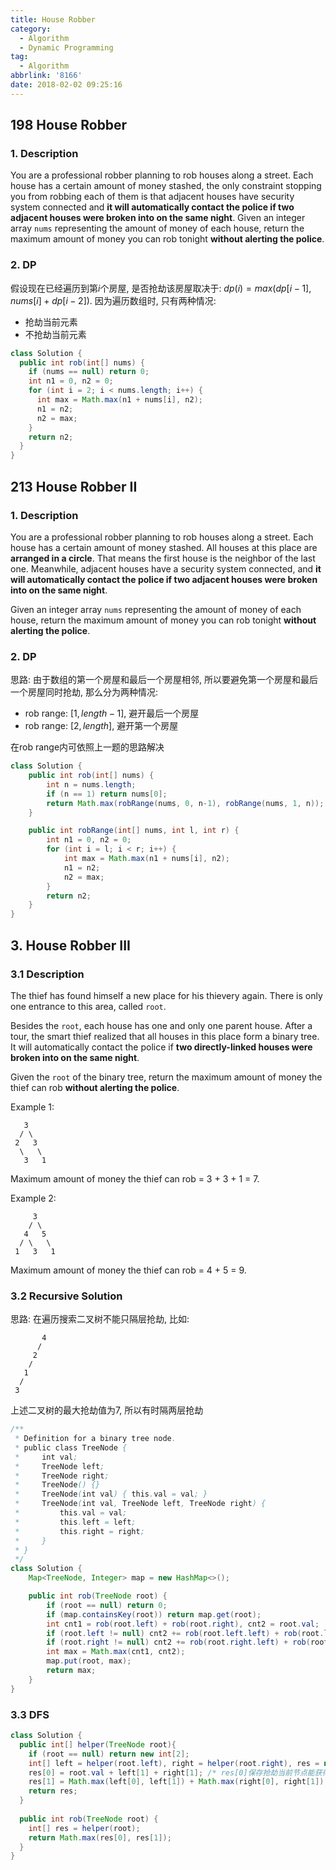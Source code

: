 ```yaml
---
title: House Robber
category:
  - Algorithm
  - Dynamic Programming
tag:
  - Algorithm
abbrlink: '8166'
date: 2018-02-02 09:25:16
---
```


## 198 House Robber
### 1. Description
You are a professional robber planning to rob houses along a street. Each house has a certain amount of money stashed, the only constraint stopping you from robbing each of them is that adjacent houses have security system connected and **it will automatically contact the police if two adjacent houses were broken into on the same night**.
Given an integer array `nums` representing the amount of money of each house, return the maximum amount of money you can rob tonight **without alerting the police**.

### 2. DP
假设现在已经遍历到第$i$个房屋, 是否抢劫该房屋取决于: $dp(i) = max(dp[i-1], nums[i]+dp[i-2])$. 因为遍历数组时, 只有两种情况:
* 抢劫当前元素  
* 不抢劫当前元素

```java
class Solution {
  public int rob(int[] nums) {
    if (nums == null) return 0;
    int n1 = 0, n2 = 0;
    for (int i = 2; i < nums.length; i++) {
      int max = Math.max(n1 + nums[i], n2);
      n1 = n2;
      n2 = max;
    }
    return n2;
  }
} 
```


## 213 House Robber II
### 1. Description
You are a professional robber planning to rob houses along a street. Each house has a certain amount of money stashed. All houses at this place are **arranged in a circle**. That means the first house is the neighbor of the last one. Meanwhile, adjacent houses have a security system connected, and **it will automatically contact the police if two adjacent houses were broken into on the same night**.

Given an integer array `nums` representing the amount of money of each house, return the maximum amount of money you can rob tonight **without alerting the police**.

### 2. DP
思路: 由于数组的第一个房屋和最后一个房屋相邻, 所以要避免第一个房屋和最后一个房屋同时抢劫, 那么分为两种情况:
* rob range: $[1, length - 1]$, 避开最后一个房屋
* rob range: $[2, length]$, 避开第一个房屋

在rob range内可依照上一题的思路解决
```java
class Solution {
    public int rob(int[] nums) {
        int n = nums.length;
        if (n == 1) return nums[0];
        return Math.max(robRange(nums, 0, n-1), robRange(nums, 1, n));
    }

    public int robRange(int[] nums, int l, int r) {
        int n1 = 0, n2 = 0;
        for (int i = l; i < r; i++) {
            int max = Math.max(n1 + nums[i], n2);
            n1 = n2;
            n2 = max;
        }
        return n2;
    }
}
```



## 3. House Robber III
### 3.1 Description
The thief has found himself a new place for his thievery again. There is only one entrance to this area, called `root`.

Besides the `root`, each house has one and only one parent house. After a tour, the smart thief realized that all houses in this place form a binary tree. It will automatically contact the police if **two directly-linked houses were broken into on the same night**.

Given the `root` of the binary tree, return the maximum amount of money the thief can rob **without alerting the police**.

Example 1:
```text
   3
  / \
 2   3
  \   \ 
   3   1
```
Maximum amount of money the thief can rob = 3 + 3 + 1 = 7.

Example 2:
```text
     3
    / \
   4   5
  / \   \ 
 1   3   1
```
Maximum amount of money the thief can rob = 4 + 5 = 9.

### 3.2 Recursive Solution
思路: 在遍历搜索二叉树不能只隔层抢劫, 比如:
```text
       4
      / 
     2
    /
   1
  /
 3
```
上述二叉树的最大抢劫值为7, 所以有时隔两层抢劫
```java
/**
 * Definition for a binary tree node.
 * public class TreeNode {
 *     int val;
 *     TreeNode left;
 *     TreeNode right;
 *     TreeNode() {}
 *     TreeNode(int val) { this.val = val; }
 *     TreeNode(int val, TreeNode left, TreeNode right) {
 *         this.val = val;
 *         this.left = left;
 *         this.right = right;
 *     }
 * }
 */
class Solution {
    Map<TreeNode, Integer> map = new HashMap<>();

    public int rob(TreeNode root) {
        if (root == null) return 0;
        if (map.containsKey(root)) return map.get(root);
        int cnt1 = rob(root.left) + rob(root.right), cnt2 = root.val;
        if (root.left != null) cnt2 += rob(root.left.left) + rob(root.left.right);
        if (root.right != null) cnt2 += rob(root.right.left) + rob(root.right.right);
        int max = Math.max(cnt1, cnt2);
        map.put(root, max);
        return max;
    }
}
```

### 3.3 DFS
```java
class Solution {
  public int[] helper(TreeNode root){
    if (root == null) return new int[2];
    int[] left = helper(root.left), right = helper(root.right), res = new int[2];
    res[0] = root.val + left[1] + right[1]; /* res[0]保存抢劫当前节点能获得的最大值 */
    res[1] = Math.max(left[0], left[1]) + Math.max(right[0], right[1]); /* res[1]保存不抢劫当前节点能获得的最大值 */
    return res;
  }
  
  public int rob(TreeNode root) {
    int[] res = helper(root);
    return Math.max(res[0], res[1]);
  }
}
```
